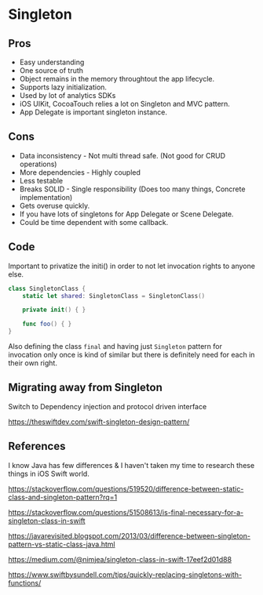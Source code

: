 # Singleton

## Pros

- Easy understanding
- One source of truth
- Object remains in the memory throughtout the app lifecycle.
- Supports lazy initialization. 
- Used by lot of analytics SDKs
- iOS UIKit, CocoaTouch relies a lot on Singleton and MVC pattern.
- App Delegate is important singleton instance.

## Cons 

- Data inconsistency - Not multi thread safe. (Not good for CRUD operations)
- More dependencies - Highly coupled
- Less testable
- Breaks SOLID - Single responsibility (Does too many things, Concrete implementation)
- Gets overuse quickly.
- If you have lots of singletons for App Delegate or Scene Delegate.
- Could be time dependent with some callback.


## Code

Important to privatize the initi() in order to not let invocation rights to anyone else.

```swift
class SingletonClass { 
	static let shared: SingletonClass = SingletonClass()

	private init() { }

	func foo() { }	 
}
```

Also defining the class `final` and having just `Singleton` pattern for invocation only once is kind of similar but there is definitely need for each in their own right.

## Migrating away from Singleton

Switch to Dependency injection and protocol driven interface


https://theswiftdev.com/swift-singleton-design-pattern/

## References

I know Java has few differences & I haven't taken my time to research these things in iOS Swift world.

https://stackoverflow.com/questions/519520/difference-between-static-class-and-singleton-pattern?rq=1

https://stackoverflow.com/questions/51508613/is-final-necessary-for-a-singleton-class-in-swift


https://javarevisited.blogspot.com/2013/03/difference-between-singleton-pattern-vs-static-class-java.html

https://medium.com/@nimjea/singleton-class-in-swift-17eef2d01d88

https://www.swiftbysundell.com/tips/quickly-replacing-singletons-with-functions/